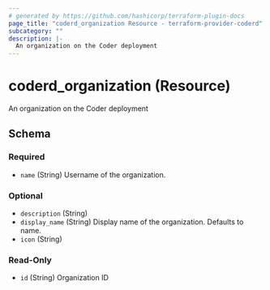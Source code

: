 ```yaml
---
# generated by https://github.com/hashicorp/terraform-plugin-docs
page_title: "coderd_organization Resource - terraform-provider-coderd"
subcategory: ""
description: |-
  An organization on the Coder deployment
---
```


# coderd_organization (Resource)

An organization on the Coder deployment



<!-- schema generated by tfplugindocs -->
## Schema

### Required

- `name` (String) Username of the organization.

### Optional

- `description` (String)
- `display_name` (String) Display name of the organization. Defaults to name.
- `icon` (String)

### Read-Only

- `id` (String) Organization ID
